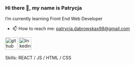 ### Hi there 👋, my name is Patrycja
I’m currently learning Front End Web Developer

- 📫 How to reach me: patrycja.dabrowskax98@gmail.com 

[<img src='https://cdn.jsdelivr.net/npm/simple-icons@3.0.1/icons/github.svg' alt='github' height='40'>](https://github.com/https://github.com/Patrycjax98)  [<img src='https://cdn.jsdelivr.net/npm/simple-icons@3.0.1/icons/linkedin.svg' alt='linkedin' height='40'>](https://www.linkedin.com/in/https://www.linkedin.com/in/patrycja-d%C4%85browska-537602239//)  

Skills:  REACT / JS / HTML / CSS
